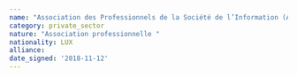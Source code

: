 ```yaml
---
name: "Association des Professionnels de la Société de l’Information (APSI)"
category: private_sector
nature: "Association professionnelle "
nationality: LUX
alliance: 
date_signed: '2018-11-12'
---
```

    